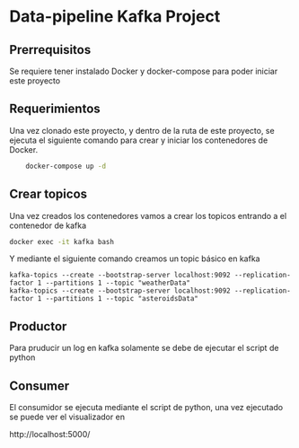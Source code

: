 # Data-pipeline Kafka Project

## Prerrequisitos

Se requiere tener instalado Docker y docker-compose para poder iniciar este proyecto

## Requerimientos

Una vez clonado este proyecto, y dentro de la ruta de este proyecto, se ejecuta el siguiente comando para crear y iniciar los contenedores de Docker.

```bash
    docker-compose up -d
```

## Crear topicos

Una vez creados los contenedores vamos a crear los topicos entrando a el contenedor de kafka

```bash
docker exec -it kafka bash
```
Y mediante el siguiente comando creamos un topic básico en kafka
```
kafka-topics --create --bootstrap-server localhost:9092 --replication-factor 1 --partitions 1 --topic "weatherData"
kafka-topics --create --bootstrap-server localhost:9092 --replication-factor 1 --partitions 1 --topic "asteroidsData"

```

## Productor

Para pruducir un log en kafka solamente se debe de ejecutar el script de python

## Consumer

El consumidor se ejecuta mediante el script de python, una vez ejecutado se puede ver el visualizador en

http://localhost:5000/
